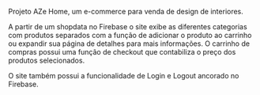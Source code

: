 Projeto AZe Home, um e-commerce para venda de design de interiores.

A partir de um shopdata no Firebase o site exibe as diferentes categorias com produtos separados com a função de adicionar o produto ao carrinho ou expandir sua página de detalhes para mais informações. O carrinho de compras possui uma função de checkout que contabiliza o preço dos produtos selecionados.

O site também possui a funcionalidade de Login e Logout ancorado no Firebase.
